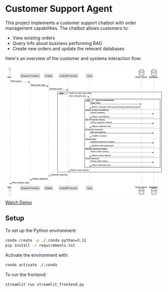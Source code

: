 # Customer Support Agent

This project implements a customer support chatbot with order management capabilities. The chatbot allows customers to:

- View existing orders
- Query Info about business performing RAG
- Create new orders and update the relevant databases

Here's an overview of the customer and systems interaction flow:

![Blank diagram (15)](https://github.com/HarshJa1n/langgraph-support-poc/blob/main/assests/flow.png?raw=true)
[Watch Demo](https://www.loom.com/share/5690395a0bcf45a38ef189f1b5d0d35d?sid=c8508c56-3335-49d1-9941-65cd4e2f0c78)


## Setup

To set up the Python environment:

```bash
conda create -p ./.conda python=3.11
pip install -r requirements.txt
```

Activate the environment with:
```bash
conda activate ./.conda
```

To run the frontend:

```bash
streamlit run streamlit_frontend.py
```
